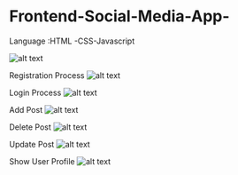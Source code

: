 # Frontend-Social-Media-App-
Language :HTML -CSS-Javascript

![alt text](https://i.imgur.com/UO1UAJ2.png)


Registration Process
![alt text](https://i.imgur.com/UO1UAJ2.png)

Login Process
![alt text](https://i.imgur.com/looDcnZ.png)

Add Post
![alt text](https://i.imgur.com/1u5KYd5.png)


Delete Post
![alt text](https://i.imgur.com/9yh3jKv.png)


Update Post
![alt text](https://i.imgur.com/CpQmsoe.png)


Show User Profile
![alt text](https://i.imgur.com/j8mSx5i.png)


